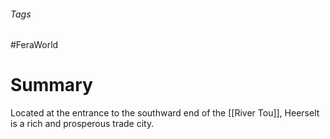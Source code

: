 ###### Tags

#FeraWorld

# Summary
Located at the entrance to the southward end of the [[River Tou]], Heerselt is a rich and prosperous trade city.